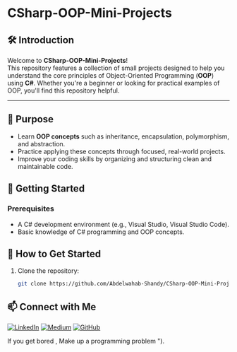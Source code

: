 # CSharp-OOP-Mini-Projects

## 🛠️ Introduction
Welcome to **CSharp-OOP-Mini-Projects**!  
This repository features a collection of small projects designed to help you understand the core principles of Object-Oriented Programming (**OOP**) using **C#**. Whether you're a beginner or looking for practical examples of OOP, you'll find this repository helpful.

---

## 🎯 Purpose
- Learn **OOP concepts** such as inheritance, encapsulation, polymorphism, and abstraction.
- Practice applying these concepts through focused, real-world projects.
- Improve your coding skills by organizing and structuring clean and maintainable code.


## 🚀 Getting Started

### Prerequisites
- A C# development environment (e.g., Visual Studio, Visual Studio Code).  
- Basic knowledge of C# programming and OOP concepts.  

## 🚀 How to Get Started
1. Clone the repository:
   ```bash
   git clone https://github.com/Abdelwahab-Shandy/CSharp-OOP-Mini-Projects.git

## 📫 Connect with Me

[![LinkedIn](https://img.shields.io/badge/-LinkedIn-0A66C2?logo=linkedin&logoColor=white)](https://www.linkedin.com/in/abdelwahab-shandy/)
[![Medium](https://img.shields.io/badge/-Medium-00AB6C?logo=medium&logoColor=white)](https://medium.com/@abdelwahabshandy)
[![GitHub](https://img.shields.io/badge/-GitHub-181717?logo=github&logoColor=white)](https://github.com/abdelwahab-shandy)


If you get bored , Make up a programming problem ").
